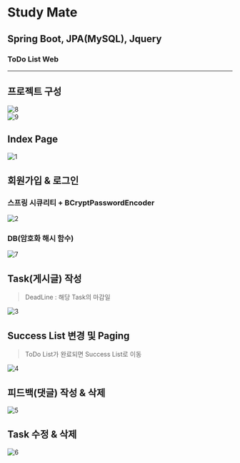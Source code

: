 # Study Mate
## Spring Boot, JPA(MySQL), Jquery
### ToDo List Web
- - -

## 프로젝트 구성

![8](/src/main/resources/static/201025-8.png)<br>
![9](/src/main/resources/static/201025-9.png)<br>

## Index Page

![1](/src/main/resources/static/201025-1.png)<br>

## 회원가입 & 로그인
### 스프링 시큐리티 + BCryptPasswordEncoder

![2](/src/main/resources/static/201025-2.gif)<br>

### DB(암호화 해시 함수)

![7](/src/main/resources/static/201025-7.png)<br>

## Task(게시글) 작성

> DeadLine : 해당 Task의 마감일

![3](/src/main/resources/static/201025-3.gif)<br>

## Success List 변경 및 Paging

> ToDo List가 완료되면 Success List로 이동

![4](/src/main/resources/static/201025-4.gif)<br>

## 피드백(댓글) 작성 & 삭제

![5](/src/main/resources/static/201025-5.gif)<br>

## Task 수정 & 삭제

![6](/src/main/resources/static/201025-6.gif)<br>